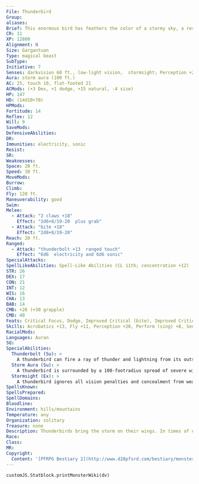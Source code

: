```yaml
---
File: Thunderbird
Group: 
aliases: 
Brief: This enormous bird has feathers the color of a stormy sky, a resemblance enhanced by the lightning that dances over its body.
CR: 11
XP: 12800
Alignment: N
Size: Gargantuan
Type: magical beast
SubType: 
Initiative: 7
Senses: darkvision 60 ft., low-light vision,  stormsight; Perception +20
Aura: storm aura (100 ft.)
AC: 25, touch 10, flat-footed 21
ACMods: (+3 Dex, +1 dodge, +15 natural, -4 size)
HP: 147
HD: (14d10+70)
HPMods: 
Fortitude: 14
Reflex: 12
Will: 9
SaveMods: 
DefensiveAbilities: 
DR: 
Immunities: electricity, sonic
Resist: 
SR: 
Weaknesses: 
Space: 20 ft.
Speed: 30 ft.
MoveMods: 
Burrow: 
Climb: 
Fly: 120 ft.
Maneuverability: good
Swim: 
Melee: 
  - Attack: "2 claws +18"
    Effect: "2d6+8/19-20  plus grab"
  - Attack: "bite +18"
    Effect: "2d8+8/19-20"
Reach: 20 ft.
Ranged: 
  - Attack: "thunderbolt +13  ranged touch"
    Effect: "6d6  electricity and 6d6 sonic"
SpecialAttacks: 
SpellLikeAbilities: Spell-Like Abilities (CL 11th; concentration +12)  At will-control weather
STR: 26
DEX: 17
CON: 21
INT: 12
WIS: 16
CHA: 13
BAB: 14
CMB: +26 (+30 grapple)
CMD: 40
Feats: Critical Focus, Dodge, Improved Critical (bite), Improved Critical (claw), Improved Initiative, Iron Will, Power Attack
Skills: Acrobatics +13, Fly +11, Perception +20, Perform (sing) +8, Sense Motive +10
RacialMods: 
Languages: Auran
SQ: 
SpecialAbilities:
  Thunderbolt (Su): >
    A thunderbird can fire a ray of thunder and lightning from its outspread wings as a standard action. This attack has a range of 200 feet with no range increment, and requires a ranged touch attack to hit.  A creature critically hit by a thunderbolt is stunned and deafened for 1 round if it fails a DC 22 Fortitude save. The save DC is Constitution-based.
  Storm Aura (Su): >
    A thunderbird is surrounded by a 100-footradius spread of severe winds that blow out from the center, dissipating swiftly at the limit of the aura's range. In this area, ranged weapons (but not siege weapons) take a -4 penalty on attack rolls, Fly checks are made at a -4 penalty, and exposed flames are extinguished. Small creatures must make a DC 10 Strength check (if on the ground) or a DC 20 Fly check to move toward the thunderbird, while Tiny or smaller creatures can be knocked backward (1d4 x 10 feet if they are on the ground and fail a DC 15 Strength check, or 2d6 x 10 feet if they are flying and fail a DC 25 Fly check). Creatures on the ground that are pushed back take 1d4 points of nonlethal damage per 10 feet, and flying creatures that are pushed back take 2d6 points of nonlethal damage regardless of the distance they are pushed.  In addition, once every 1d4 rounds, a bolt of lightning strikes a random creature (other than the thunderbird) within the area of its storm aura. This bolt of lightning deals 12d6 points of electricity damage (DC 22 Reflex halves). The save DC for the lightning bolt is Constitutionbased, while those for resisting the wind effects are fixed.
  Stormsight (Ex): >
    A thunderbird ignores all vision penalties and concealment from weather effects, including those created by fog cloud, obscuring mist, and similar spells.
SpellsKnown: 
SpellsPrepared: 
SpellDomains: 
Bloodline: 
Environment: hills/mountains
Temperature: any
Organization: solitary
Treasure: none
Description: Thunderbirds bring the storm on their wings. In times of drought, they are welcomed with joy and celebration.  In other times, they are placated with gifts in hopes that they might leave quickly before flooding begins. When angered, thunderbirds can call down hurricanes and lay waste to entire villages, so in regions where these birds dwell, many villages maintain extensive rituals designed to appease and honor the local thunderbirds.  Thunderbirds nest near the base of waterfalls, where the constant thrum of crashing water prepares the hatchlings for a life at the heart of a storm. Once the chicks have hatched, their parents carry the offspring to nests at the top of mountains, where the young are struck by their first bolts of lightning and learn the mysteries of the storm.
Race: 
Class: 
MR: 
Copyright:
  Content: '[PFRPG Bestiary 2](http://www.d20pfsrd.com/bestiary/monster-listings/magical-beasts/thunderbird)'
---
```

```dataviewjs
customJS.Statblock.printMonsterWiki(dv)
```
